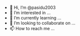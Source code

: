 - 👋 Hi, I’m @pasidu2003
- 👀 I’m interested in ...
- 🌱 I’m currently learning ...
- 💞️ I’m looking to collaborate on ...
- 📫 How to reach me ...

<!---
pasidu2003/pasidu2003 is a ✨ special ✨ repository because its `README.md` (this file) appears on your GitHub profile.
You can click the Preview link to take a look at your changes.
